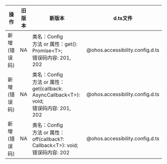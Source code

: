 | 操作 | 旧版本 | 新版本 | d.ts文件 |
| ---- | ------ | ------ | -------- |
|新增(错误码)|NA|类名：Config<br>方法 or 属性：get(): Promise\<T>;<br>错误码内容: 201, 202|@ohos.accessibility.config.d.ts|
|新增(错误码)|NA|类名：Config<br>方法 or 属性：get(callback: AsyncCallback\<T>): void;<br>错误码内容: 201, 202|@ohos.accessibility.config.d.ts|
|新增(错误码)|NA|类名：Config<br>方法 or 属性：off(callback?: Callback\<T>): void;<br>错误码内容: 202|@ohos.accessibility.config.d.ts|
